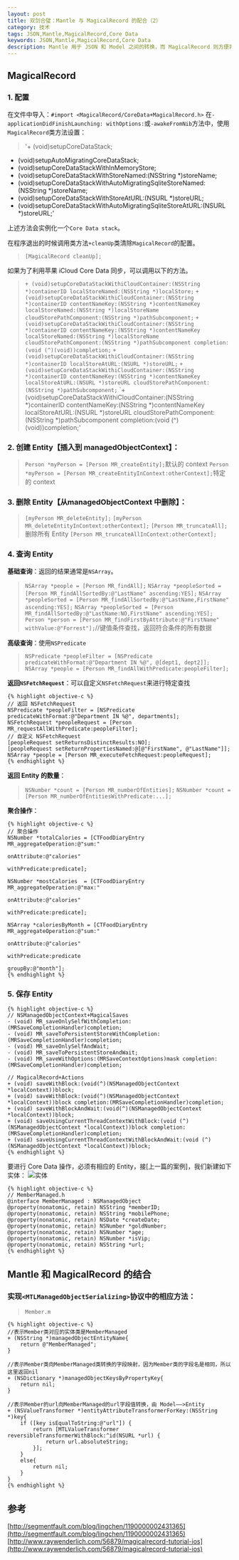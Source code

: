 ```yaml
---
layout: post
title: 双剑合璧：Mantle 与 MagicalRecord 的配合（2）
category: 技术
tags: JSON,Mantle,MagicalRecord,Core Data
keywords: JSON,Mantle,MagicalRecord,Core Data
description: Mantle 用于 JSON 和 Model 之间的转换，而 MagicalRecord 则方便将转换后的 Model 用于 Core Data 操作
---
```



## MagicalRecord

### 1. 配置
在文件中导入：`#import <MagicalRecord/CoreData+MagicalRecord.h>`
在`- applicationDidFinishLaunching: withOptions:`或`-awakeFromNib`方法中，使用`MagicalRecord`类方法设置：

>'+ (void)setupCoreDataStack;
+ (void)setupAutoMigratingCoreDataStack;
+ (void)setupCoreDataStackWithInMemoryStore;
+ (void)setupCoreDataStackWithStoreNamed:(NSString *)storeName;
+ (void)setupCoreDataStackWithAutoMigratingSqliteStoreNamed:(NSString *)storeName;
+ (void)setupCoreDataStackWithStoreAtURL:(NSURL *)storeURL;
+ (void)setupCoreDataStackWithAutoMigratingSqliteStoreAtURL:(NSURL *)storeURL;'

上述方法会实例化一个`Core Data stack`。

在程序退出的时候调用类方法`+cleanUp`类清除`MagicalRecord`的配置。

> `[MagicalRecord cleanUp];`

如果为了利用苹果 iCloud Core Data 同步，可以调用以下的方法。

> `+ (void)setupCoreDataStackWithiCloudContainer:(NSString *)containerID
                              localStoreNamed:(NSString *)localStore;`
> `+ (void)setupCoreDataStackWithiCloudContainer:(NSString *)containerID
                               contentNameKey:(NSString *)contentNameKey
                              localStoreNamed:(NSString *)localStoreName
                      cloudStorePathComponent:(NSString *)pathSubcomponent;`
> `+ (void)setupCoreDataStackWithiCloudContainer:(NSString *)containerID
                               contentNameKey:(NSString *)contentNameKey
                              localStoreNamed:(NSString *)localStoreName
                      cloudStorePathComponent:(NSString *)pathSubcomponent
                                   completion:(void (^)(void))completion;`
> `+ (void)setupCoreDataStackWithiCloudContainer:(NSString *)containerID
                              localStoreAtURL:(NSURL *)storeURL;`
> `+ (void)setupCoreDataStackWithiCloudContainer:(NSString *)containerID
                               contentNameKey:(NSString *)contentNameKey
                              localStoreAtURL:(NSURL *)storeURL
                      cloudStorePathComponent:(NSString *)pathSubcomponent;`
> `+ (void)setupCoreDataStackWithiCloudContainer:(NSString *)containerID
                               contentNameKey:(NSString *)contentNameKey
                              localStoreAtURL:(NSURL *)storeURL
                      cloudStorePathComponent:(NSString *)pathSubcomponent
                                   completion:(void (^)(void))completion;'


### 2. 创建 Entity【插入到 managedObjectContext】：

> `Person *myPerson = [Person MR_createEntity];`默认的 context
> `Person *myPerson = [Person MR_createEntityInContext:otherContext];`特定的 context


### 3. 删除 Entity【从managedObjectContext 中删除】：

> `[myPerson MR_deleteEntity];`
> `[myPerson MR_deleteEntityInContext:otherContext];`
> `[Person MR_truncateAll];`删除所有 Entity
> `[Person MR_truncateAllInContext:otherContext];`

### 4. 查询 Entity
**基础查询**：返回的结果通常是`NSArray`。

> `NSArray *people = [Person MR_findAll];`
> `NSArray *peopleSorted = [Person MR_findAllSortedBy:@"LastName" ascending:YES];`
> `NSArray *peopleSorted = [Person MR_findAllSortedBy:@"LastName,FirstName" ascending:YES];`
> `NSArray *peopleSorted = [Person MR_findAllSortedBy:@"LastName:NO,FirstName" ascending:YES];`
> `Person *person = [Person MR_findFirstByAttribute:@"FirstName" withValue:@"Forrest"];`//键值条件查找，返回符合条件的所有数据

**高级查询**：使用`NSPredicate`

> `NSPredicate *peopleFilter = [NSPredicate predicateWithFormat:@"Department IN %@", @[dept1, dept2]];`
> `NSArray *people = [Person MR_findAllWithPredicate:peopleFilter];`
 
**返回`NSFetchRequest`**：可以自定义`NSFetchRequest`来进行特定查找



    {% highlight objective-c %}
    // 返回 NSFetchRequest
    NSPredicate *peopleFilter = [NSPredicate predicateWithFormat:@"Department IN %@", departments];
    NSFetchRequest *peopleRequest = [Person MR_requestAllWithPredicate:peopleFilter];
    // 自定义 NSFetchRequest
    [peopleRequest setReturnsDistinctResults:NO];
    [peopleRequest setReturnPropertiesNamed:@[@"FirstName", @"LastName"]];
    NSArray *people = [Person MR_executeFetchRequest:peopleRequest];
    {% endhighlight %}


**返回 Entity 的数量**：

> `NSNumber *count = [Person MR_numberOfEntities];`
> `NSNumber *count = [Person MR_numberOfEntitiesWithPredicate:...];`

**聚合操作**：


    {% highlight objective-c %}
    // 聚合操作
    NSNumber *totalCalories = [CTFoodDiaryEntry MR_aggregateOperation:@"sum:"
                                                      onAttribute:@"calories"
                                                    withPredicate:predicate];
    
    NSNumber *mostCalories  = [CTFoodDiaryEntry MR_aggregateOperation:@"max:"
                                                      onAttribute:@"calories"
                                                    withPredicate:predicate];
    
    NSArray *caloriesByMonth = [CTFoodDiaryEntry MR_aggregateOperation:@"sum:"
                                                       onAttribute:@"calories"
                                                     withPredicate:predicate
                                                           groupBy:@"month"];
    {% endhighlight %}

### 5. 保存 Entity



    {% highlight objective-c %}
    // NSManagedObjectContext+MagicalSaves
    - (void) MR_saveOnlySelfWithCompletion:(MRSaveCompletionHandler)completion;
    - (void) MR_saveToPersistentStoreWithCompletion:(MRSaveCompletionHandler)completion;
    - (void) MR_saveOnlySelfAndWait;
    - (void) MR_saveToPersistentStoreAndWait;
    - (void) MR_saveWithOptions:(MRSaveContextOptions)mask completion:(MRSaveCompletionHandler)completion;
    
    // MagicalRecord+Actions
    + (void) saveWithBlock:(void(^)(NSManagedObjectContext *localContext))block;
    + (void) saveWithBlock:(void(^)(NSManagedObjectContext *localContext))block completion:(MRSaveCompletionHandler)completion;
    + (void) saveWithBlockAndWait:(void(^)(NSManagedObjectContext *localContext))block;
    + (void) saveUsingCurrentThreadContextWithBlock:(void (^)(NSManagedObjectContext *localContext))block completion:(MRSaveCompletionHandler)completion;
    + (void) saveUsingCurrentThreadContextWithBlockAndWait:(void (^)(NSManagedObjectContext *localContext))block;
    {% endhighlight %} 


要进行 Core Data 操作，必须有相应的 Entity，接[上一篇的案例]，我们新建如下实体：
![实体](/Users/Arthur/Dropbox/blog/kingstal.github.io/assets/image/mantlemagicalrecord2-1.png)


    {% highlight objective-c %}
    // MemberManaged.h
    @interface MemberManaged : NSManagedObject
    @property(nonatomic, retain) NSString *memberID;
    @property(nonatomic, retain) NSString *mobilePhone;
    @property(nonatomic, retain) NSDate *createDate;
    @property(nonatomic, retain) NSNumber *goldNumber;
    @property(nonatomic, retain) NSNumber *age;
    @property(nonatomic, retain) NSNumber *isVip;
    @property(nonatomic, retain) NSString *url;
    {% endhighlight %}

## Mantle 和 MagicalRecord 的结合
### 实现`<MTLManagedObjectSerializing>`协议中的相应方法：

> `Member.m`



    {% highlight objective-c %}
    //表示Member类对应的实体类是MemberManaged
    + (NSString *)managedObjectEntityName{
        return @"MemberManaged";
    }
    
    //表示Member类向MemberManaged类转换的字段映射，因为Member类的字段名是相同，所以这里返回nil
    + (NSDictionary *)managedObjectKeysByPropertyKey{
        return nil;
    }
    
    //表示Member的url向MemberManaged的url字段值转换，由 Model——>Entity
    + (NSValueTransformer *)entityAttributeTransformerForKey:(NSString *)key{
        if ([key isEqualToString:@"url"]) {
            return [MTLValueTransformer reversibleTransformerWithBlock:^id(NSURL *url) {
                return url.absoluteString;
            }];
        }
        else{
            return nil;
        }
    }
    {% endhighlight %}





## 参考
[http://segmentfault.com/blog/lingchen/1190000002431365](http://segmentfault.com/blog/lingchen/1190000002431365)
[http://www.raywenderlich.com/56879/magicalrecord-tutorial-ios](http://www.raywenderlich.com/56879/magicalrecord-tutorial-ios)


